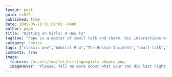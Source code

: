 ```yaml
---
layout: post
guid: cc8f9
published: true
date: 2009-05-10 01:01:01 -0400
author: pope
title: "Hitting on Girls: A How To"
tagline: "Pope is a master of small talk and charm. His interactions with new people are a glorious thing to view, women flock to him, and men emulate him. He is an interpersonal god. Or something. "
category: Comics
tags: ["classic wnv","Admiral Rau","The Boston Incident","small-talk","SWAG"]
comments: true 
image:
  feature: /assets/img/lol/hittingongirls_ahowto.png
  imageHover: "Please, tell me more about what your cat did last night. I will listen carefully."
---
```


